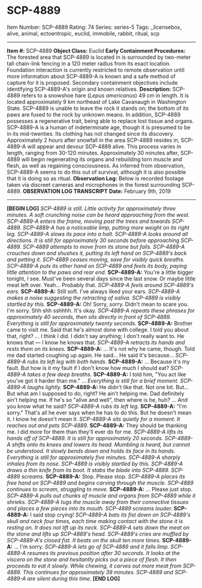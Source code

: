 # SCP-4889
Item Number: SCP-4889
Rating: 74
Series: series-5
Tags: _licensebox, alive, animal, ectoentropic, euclid, immobile, rabbit, ritual, scp

---

**Item #:** SCP-4889
**Object Class:** Euclid
**Early Containment Procedures:** The forested area that SCP-4889 is located in is surrounded by two-meter tall chain-link fencing in a 120 meter radius from its exact location. Foundation interaction is currently restricted to remote observation until more information about SCP-4889-A is known and a safe method of capture for it is proposed. Secondary containment objectives include identifying SCP-4889-A's origin and known relatives.
**Description:** SCP-4889 refers to a snowshoe hare (_Lepus americanus_) 49 cm in length. It is located approximately 9 km northeast of Lake Cavanaugh in Washington State.
SCP-4889 is unable to leave the rock it stands on; the bottom of its paws are fused to the rock by unknown means. In addition, SCP-4889 possesses a regenerative trait, being able to replace lost tissue and organs.
SCP-4889-A is a human of indeterminate age, though it is presumed to be in its mid-twenties. Its clothing has not changed since its discovery.
Approximately 2 hours after snowfall in the area SCP-4889 resides in, SCP-4889-A will appear and devour SCP-4889 alive. This process varies in length, ranging from 30-120 minutes. Approximately 30 minutes after, SCP-4889 will begin regenerating its organs and rebuilding torn muscle and flesh, as well as regaining consciousness.
As inferred from observation, SCP-4889-A seems to do this out of survival, although it is also possible that it is doing so as ritual.
**Observation Log:** Below is recorded footage taken via discreet cameras and microphones in the forest surrounding SCP-4889.
**OBSERVATION LOG TRANSCRIPT**
**Date:** February 9th, 2019
* * *
**[BEGIN LOG]**
_SCP-4889 is still. Little activity for approximately three minutes. A soft crunching noise can be heard approaching from the west. SCP-4889-A enters the frame, moving past the trees and towards SCP-4889. SCP-4889-A has a noticeable limp, putting more weight on its right leg._
_SCP-4889-A slows its pace into a halt._
_SCP-4889-A looks around all directions._
_It is still for approximately 30 seconds before approaching SCP-4889. SCP-4889 attempts to move from its stone but fails. SCP-4889-A crouches down and shushes it, putting its left hand on SCP-4889's back and petting it. SCP-4889 ceases moving, save for visibly quick breaths._
_SCP-4889-A puts its other hand on SCP-4889 and feels its body, paying little attention to the paws and rear end._
**SCP-4889-A:** You're a little bigger tonight, I see. Must've been several days since the last snow. Or maybe little meat left over. Yeah… Probably that.
_SCP-4889-A feels around SCP-4889's ears._
**SCP-4889-A:** Still soft. I've always liked your ears.
_SCP-4889-A makes a noise suggesting the retracting of saliva. SCP-4889 is visibly startled by this._
**SCP-4889-A:** Oh! Sorry, sorry. Didn't mean to scare you. I'm sorry. Shh shh sshhhh. It's okay.
_SCP-4889-A repeats these phrases for approximately 40 seconds, then sits directly in front of SCP-4889._
_Everything is still for approximately twenty seconds._
**SCP-4889-A:** Brother came to visit me. Said that he's almost done with college. I told you about that, right? … I think I did. I didn't say anything; I don't really want to. He knows that — I know he knows that.
_SCP-4889-A retracts its hands and rests them on its knees._
**SCP-4889-A:** … It's not why he came, though. Told me dad started coughing up again. He said… He said it's because…
_SCP-4889-A rubs its left leg with both hands._
**SCP-4889-A:** … Because it's my fault. But how is it my fault if I don't know how much I should eat?
_SCP-4889-A takes a few deep breaths._
**SCP-4889-A:** I told him, "You act like you've got it harder than me." …
_Everything is still for a brief moment. SCP-4889-A laughs lightly._
**SCP-4889-A:** He didn't like that. Not one bit. But… But what am I supposed to do, right? He ain't helping me. Dad definitely ain't helping me. If he's so "alive and well", then where is he, huh? … And you know what he said?
_SCP-4889-A rubs its left leg._
**SCP-4889-A:** "I'm sorry." That's all he ever says when he has to do this. But he doesn't mean it. I know he doesn't mean it.
_SCP-4889-A sits quietly for a moment. It reaches out and pets SCP-4889._
**SCP-4889-A:** They should be thanking me. I did more for them than they'll ever do for me.
_SCP-4889-A lifts its hands off of SCP-4889. It is still for approximately 20 seconds. SCP-4889-A shifts onto its knees and lowers its head. Mumbling is heard, but cannot be understood. It slowly bends down and holds its face in its hands._
_Everything is still for approximately five minutes._
_SCP-4889-A sharply inhales from its nose. SCP-4889 is visibly startled by this._
_SCP-4889-A draws a thin knife from its boot. It stabs the blade into SCP-4889._
_SCP-4889 screams._
**SCP-4889-A:** Stop. Please stop.
_SCP-4889-A places its free hand on SCP-4889 and begins carving through the muscle. SCP-4889 continues to scream, struggling to move._
**SCP-4889-A:** … Please just stop.
_SCP-4889-A pulls out chunks of muscle and organs from SCP-4889 while it shrieks. SCP-4889-A tugs the muscle away from their connective tissues and places a few pieces into its mouth. SCP-4889 screams louder._
**SCP-4889-A:** I said stop crying!
_SCP-4889-A bats its fist down on SCP-4889's skull and neck four times, each time making contact with the stone it is resting on. It does not lift up its neck. SCP-4889-A sets down the meat on the stone and lifts up SCP-4889's head._
_SCP-4889's cries are muffled by SCP-4889-A's closed fist. It beats on the skull ten more times._
**SCP-4889-A:** … I'm sorry.
_SCP-4889-A lets go of SCP-4889 and it falls limp. SCP-4889-A resumes its previous position after 30 seconds. It looks at the viscera on the stone and hesitantly picks out a piece of flesh. It then proceeds to eat it slowly. While chewing, it carves out more meat from SCP-4889. This continues for approximately 39 minutes. SCP-4889 and SCP-4889-A are silent during this time._
**[END LOG]**
